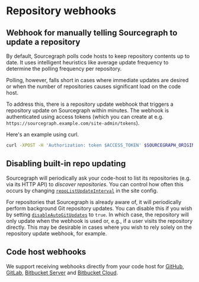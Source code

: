 # Repository webhooks

## Webhook for manually telling Sourcegraph to update a repository

By default, Sourcegraph polls code hosts to keep repository contents up to date. It uses intelligent heuristics like average update frequency to determine the polling frequency per repository.

Polling, however, falls short in cases where immediate updates are desired or when the number of repositories causes significant load on the code host.

To address this, there is a repository update webhook that triggers a repository update on Sourcegraph within minutes. The webhook is authenticated using access tokens (which you can create at e.g. `https://sourcegraph.example.com/site-admin/tokens`).

Here's an example using curl.

```bash
curl -XPOST -H 'Authorization: token $ACCESS_TOKEN' $SOURCEGRAPH_ORIGIN/.api/repos/$REPO_NAME/-/refresh
```

## Disabling built-in repo updating

Sourcegraph will periodically ask your code-host to list its repositories (e.g. via its HTTP API) to _discover repositories_. You can control how often this occurs by changing [`repoListUpdateInterval`](../config/site_config.md) in the site config.

For repositories that Sourcegraph is already aware of, it will periodically perform background Git repository updates. You can disable this if you wish by setting [`disableAutoGitUpdates`](../config/site_config.md) to `true`. In which case, the repository will only update when the webhook is used or, e.g., if a user visits the repository directly. This may be desirable in cases where you wish to rely solely on the repository update webhook, for example.

## Code host webhooks

We support receiving webhooks directly from your code host for [GitHub](../config/webhooks/incoming.md#github), [GitLab](../config/webhooks/incoming.md#gitlab), [Bitbucket Server](../config/webhooks/incoming.md#bitbucket-server) and [Bitbucket Cloud](../config/webhooks/incoming.md#bitbucket-cloud).
